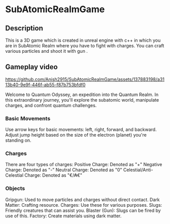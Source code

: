 # SubAtomicRealmGame

## Description
This is a 3D game which is created in unreal engine with c++ in which you are in SubAtomic Realm where you have to fight with charges.
You can craft various particles and shoot it with gun .

## Gameplay video

https://github.com/Anish2915/SubAtomicRealmGame/assets/137883198/a3113b40-9e9f-446f-ab55-f87b753bfdf0

Welcome to Quantum Odyssey, an expedition into the Quantum Realm. In this extraordinary journey, you'll explore the subatomic world, manipulate charges, and confront quantum challenges.

### Basic Movements
Use arrow keys for basic movements: left, right, forward, and backward.
Adjust jump height based on the size of the electron (planet) you're standing on.

### Charges
There are four types of charges:
Positive Charge: Denoted as "+"
Negative Charge: Denoted as "-"
Neutral Charge: Denoted as "0"
Celestial/Anti-Celestial Charge: Denoted as "€/₳€"

### Objects
Gripgun: Used to move particles and charges without direct contact.
Dark Matter: Crafting resource.
Charges: Use these for various purposes.
Slugs: Friendly creatures that can assist you.
Blaster (Gun): Slugs can be fired by use of this.
Factory: Create materials using dark matter.
